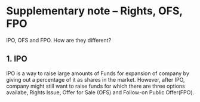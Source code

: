 # Supplementary note – Rights, OFS, FPO

IPO, OFS and FPO. How are they different?

## 1. IPO

IPO is a way to raise large amounts of Funds for expansion of company by giving out a percentage of it as shares in the market. However, after IPO, company might still want to raise funds for which there are three options availabe, Rights Issue, Offer for Sale (OFS) and Follow-on Public Offer(FPO).





























